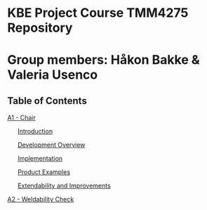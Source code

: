 # KBE Project Course TMM4275 Repository
# Group members: Håkon Bakke & Valeria Usenco

## Table of Contents

[A1 - Chair](https://github.com/lerausenco/KBE-Prosjekt/blob/test/A1%20-%20Chair.md)

&nbsp;&nbsp;&nbsp;&nbsp;&nbsp;&nbsp;[Introduction](https://github.com/lerausenco/KBE-Prosjekt/blob/main/A1%20-%20Chair.md#introduction)
   
&nbsp;&nbsp;&nbsp;&nbsp;&nbsp;&nbsp;[Development Overview](https://github.com/lerausenco/KBE-Prosjekt/blob/main/A1%20-%20Chair.md#development-overview)
   
&nbsp;&nbsp;&nbsp;&nbsp;&nbsp;&nbsp;[Implementation](https://github.com/lerausenco/KBE-Prosjekt/blob/main/A1%20-%20Chair.md#implementation)
   
&nbsp;&nbsp;&nbsp;&nbsp;&nbsp;&nbsp;[Product Examples](https://github.com/lerausenco/KBE-Prosjekt/blob/main/A1%20-%20Chair.md#product-examples)
   
&nbsp;&nbsp;&nbsp;&nbsp;&nbsp;&nbsp;[Extendability and Improvements](https://github.com/lerausenco/KBE-Prosjekt/blob/main/A1%20-%20Chair.md#extendability-and-improvements)

[A2 - Weldability Check](https://github.com/lerausenco/KBE-Prosjekt/blob/main/A2%20-%20Weldability%20Check.md)
